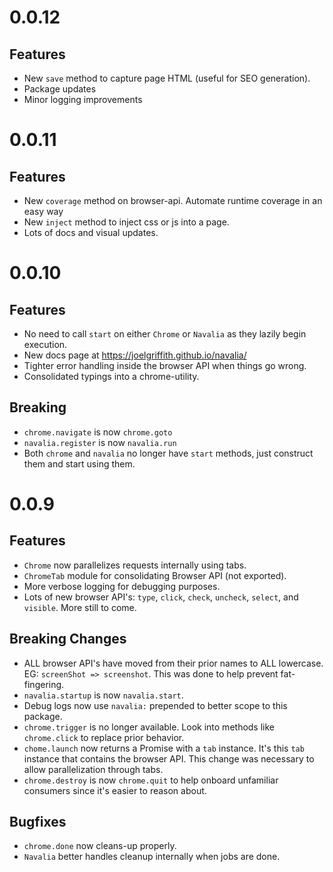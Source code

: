 # 0.0.12

## Features
- New `save` method to capture page HTML (useful for SEO generation).
- Package updates
- Minor logging improvements

# 0.0.11

## Features
- New `coverage` method on browser-api. Automate runtime coverage in an easy way
- New `inject` method to inject css or js into a page.
- Lots of docs and visual updates.

# 0.0.10

## Features
- No need to call `start` on either `Chrome` or `Navalia` as they lazily begin execution.
- New docs page at https://joelgriffith.github.io/navalia/
- Tighter error handling inside the browser API when things go wrong.
- Consolidated typings into a chrome-utility.

## Breaking
- `chrome.navigate` is now `chrome.goto`
- `navalia.register` is now `navalia.run`
- Both `chrome` and `navalia` no longer have `start` methods, just construct them and start using them.

# 0.0.9

## Features
- `Chrome` now parallelizes requests internally using tabs.
- `ChromeTab` module for consolidating Browser API (not exported).
- More verbose logging for debugging purposes.
- Lots of new browser API's: `type`, `click`, `check`, `uncheck`, `select`, and `visible`. More still to come.

## Breaking Changes
- ALL browser API's have moved from their prior names to ALL lowercase. EG: `screenShot => screenshot`. This was done to help prevent fat-fingering.
- `navalia.startup` is now `navalia.start`.
- Debug logs now use `navalia:` prepended to better scope to this package.
- `chrome.trigger` is no longer available. Look into methods like `chrome.click` to replace prior behavior.
- `chome.launch` now returns a Promise with a `tab` instance. It's this `tab` instance that contains the browser API. This change was necessary to allow parallelization through tabs.
- `chrome.destroy` is now `chrome.quit` to help onboard unfamiliar consumers since it's easier to reason about.

## Bugfixes
- `chrome.done` now cleans-up properly.
- `Navalia` better handles cleanup internally when jobs are done.
